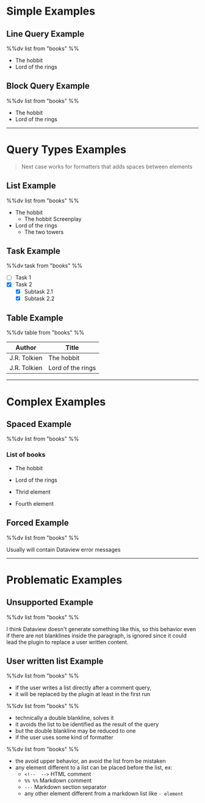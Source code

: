 # Simple Examples

## Line Query Example
%%dv list from "books" %%
- The hobbit
- Lord of the rings

## Block Query Example
%%dv
list from "books"
%%
- The hobbit
- Lord of the rings

---
# Query Types Examples

> Next case works for formatters that adds spaces between elements

## List Example

%%dv list from "books" %%

- The hobbit
  - The hobbit Screenplay
- Lord of the rings
    - The two towers

## Task Example

%%dv task from "books" %%

- [ ] Task 1
- [x] Task 2
  - [x] Subtask 2.1
  - [x] Subtask 2.2

## Table Example

%%dv table from "books" %%

| Author       | Title             |
| ------------ | ----------------- |
| J.R. Tolkien | The hobbit        |
| J.R. Tolkien | Lord of the rings |

---
# Complex Examples

## Spaced Example

%%dv list from "books" %%

<!--dv-start KEEP THIS COMMENT -->

### List of books

- The hobbit
- Lord of the rings

- Thrid element
- Fourth element

<!--dv-end KEEP THIS COMMENT -->

## Forced Example

%%dv list from "books" %%

<!--dv-start KEEP THIS COMMENT -->

Usually will contain Dataview error messages

<!--dv-end KEEP THIS COMMENT -->

---
# Problematic Examples

## Unsupported Example

%%dv list from "books" %%

I think Dataview doesn't generate something like this,
so this behavior even if there are not blanklines inside the paragraph,
is ignored since it could lead the plugin to replace a user written content.

## User written list Example

%%dv list from "books" %%

- if the user writes a list directly after a comment query,
- it will be replaced by the plugin at least in the first run

%%dv list from "books" %%


- technically a double blankline, solves it
- it avoids the list to be identified as the result of the query
- but the double blankline may be reduced to one
- if the user uses some kind of formatter

%%dv list from "books" %%

<!--  -->

- the avoid upper behavior, an avoid the list from be mistaken
- any element different to a list can be placed before the list, ex:
  - `<!--  -->` HTML comment
  - `%% %%` Markdown comment
  - `---` Markdown section separator
  - any other element different from a markdown list like `- element`

